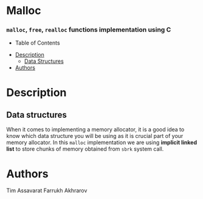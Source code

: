 # Malloc
### `malloc`, `free`, `realloc` functions implementation using C


* Table of Contents
- [Description](#description)
  - [Data Structures](#Data)
- [Authors](#authors)

# Description
## Data structures
When it comes to implementing a memory allocator, it is a good idea to know which data structure you will be using as it is crucial part of your memory allocator.
In this `malloc` implementation we are using **implicit linked list** to store chunks of memory obtained from `sbrk` system call.
# Authors
Tim Assavarat
Farrukh Akhrarov
